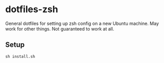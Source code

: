# dotfiles-zsh
General dotfiles for setting up zsh config on a new Ubuntu machine. May work for other things. Not guaranteed to work at all.

## Setup
`sh install.sh`
